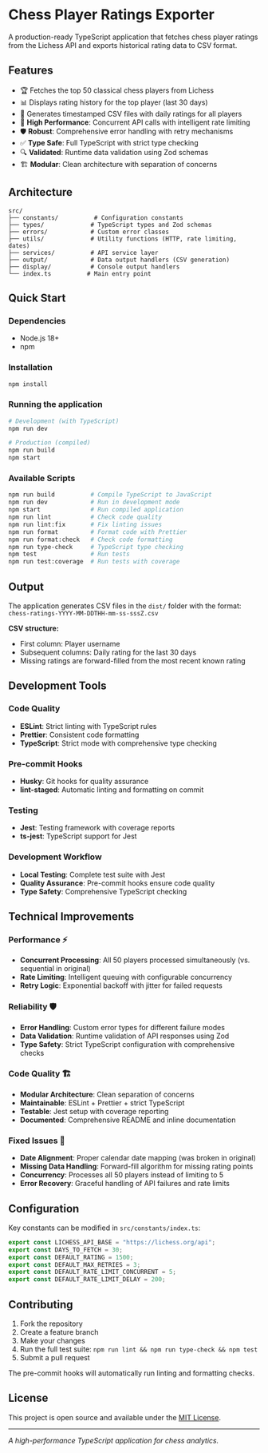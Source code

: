 # Chess Player Ratings Exporter

A production-ready TypeScript application that fetches chess player ratings from the Lichess API and exports historical rating data to CSV format.

## Features

- 🏆 Fetches the top 50 classical chess players from Lichess
- 📊 Displays rating history for the top player (last 30 days)
- 📁 Generates timestamped CSV files with daily ratings for all players
- 🚀 **High Performance**: Concurrent API calls with intelligent rate limiting
- 🛡️ **Robust**: Comprehensive error handling with retry mechanisms
- ✅ **Type Safe**: Full TypeScript with strict type checking
- 🔍 **Validated**: Runtime data validation using Zod schemas
- 🏗️ **Modular**: Clean architecture with separation of concerns

## Architecture

```
src/
├── constants/          # Configuration constants
├── types/             # TypeScript types and Zod schemas
├── errors/            # Custom error classes
├── utils/             # Utility functions (HTTP, rate limiting, dates)
├── services/          # API service layer
├── output/            # Data output handlers (CSV generation)
├── display/           # Console output handlers
└── index.ts          # Main entry point
```

## Quick Start

### Dependencies

- Node.js 18+
- npm

### Installation

```bash
npm install
```

### Running the application

```bash
# Development (with TypeScript)
npm run dev

# Production (compiled)
npm run build
npm start
```

### Available Scripts

```bash
npm run build          # Compile TypeScript to JavaScript
npm run dev            # Run in development mode
npm start              # Run compiled application
npm run lint           # Check code quality
npm run lint:fix       # Fix linting issues
npm run format         # Format code with Prettier
npm run format:check   # Check code formatting
npm run type-check     # TypeScript type checking
npm test               # Run tests
npm run test:coverage  # Run tests with coverage
```

## Output

The application generates CSV files in the `dist/` folder with the format:
`chess-ratings-YYYY-MM-DDTHH-mm-ss-sssZ.csv`

**CSV structure:**

- First column: Player username
- Subsequent columns: Daily rating for the last 30 days
- Missing ratings are forward-filled from the most recent known rating

## Development Tools

### Code Quality

- **ESLint**: Strict linting with TypeScript rules
- **Prettier**: Consistent code formatting
- **TypeScript**: Strict mode with comprehensive type checking

### Pre-commit Hooks

- **Husky**: Git hooks for quality assurance
- **lint-staged**: Automatic linting and formatting on commit

### Testing

- **Jest**: Testing framework with coverage reports
- **ts-jest**: TypeScript support for Jest

### Development Workflow

- **Local Testing**: Complete test suite with Jest
- **Quality Assurance**: Pre-commit hooks ensure code quality
- **Type Safety**: Comprehensive TypeScript checking

## Technical Improvements

### Performance ⚡

- **Concurrent Processing**: All 50 players processed simultaneously (vs. sequential in original)
- **Rate Limiting**: Intelligent queuing with configurable concurrency
- **Retry Logic**: Exponential backoff with jitter for failed requests

### Reliability 🛡️

- **Error Handling**: Custom error types for different failure modes
- **Data Validation**: Runtime validation of API responses using Zod
- **Type Safety**: Strict TypeScript configuration with comprehensive checks

### Code Quality 🏗️

- **Modular Architecture**: Clean separation of concerns
- **Maintainable**: ESLint + Prettier + strict TypeScript
- **Testable**: Jest setup with coverage reporting
- **Documented**: Comprehensive README and inline documentation

### Fixed Issues 🐛

- **Date Alignment**: Proper calendar date mapping (was broken in original)
- **Missing Data Handling**: Forward-fill algorithm for missing rating points
- **Concurrency**: Processes all 50 players instead of limiting to 5
- **Error Recovery**: Graceful handling of API failures and rate limits

## Configuration

Key constants can be modified in `src/constants/index.ts`:

```typescript
export const LICHESS_API_BASE = "https://lichess.org/api";
export const DAYS_TO_FETCH = 30;
export const DEFAULT_RATING = 1500;
export const DEFAULT_MAX_RETRIES = 3;
export const DEFAULT_RATE_LIMIT_CONCURRENT = 5;
export const DEFAULT_RATE_LIMIT_DELAY = 200;
```

## Contributing

1. Fork the repository
2. Create a feature branch
3. Make your changes
4. Run the full test suite: `npm run lint && npm run type-check && npm test`
5. Submit a pull request

The pre-commit hooks will automatically run linting and formatting checks.

## License

This project is open source and available under the [MIT License](LICENSE).

---

_A high-performance TypeScript application for chess analytics._
